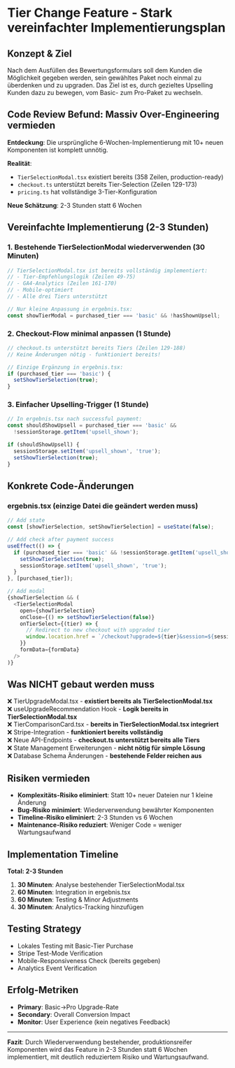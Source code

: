 # Tier Change Feature - Stark vereinfachter Implementierungsplan

## Konzept & Ziel

Nach dem Ausfüllen des Bewertungsformulars soll dem Kunden die Möglichkeit gegeben werden, sein gewähltes Paket noch einmal zu überdenken und zu upgraden. Das Ziel ist es, durch gezieltes Upselling Kunden dazu zu bewegen, vom Basic- zum Pro-Paket zu wechseln.

## Code Review Befund: Massiv Over-Engineering vermieden

**Entdeckung**: Die ursprüngliche 6-Wochen-Implementierung mit 10+ neuen Komponenten ist komplett unnötig.

**Realität**: 
- `TierSelectionModal.tsx` existiert bereits (358 Zeilen, production-ready)
- `checkout.ts` unterstützt bereits Tier-Selection (Zeilen 129-173)
- `pricing.ts` hat vollständige 3-Tier-Konfiguration

**Neue Schätzung**: 2-3 Stunden statt 6 Wochen

## Vereinfachte Implementierung (2-3 Stunden)

### 1. Bestehende TierSelectionModal wiederverwenden (30 Minuten)
```typescript
// TierSelectionModal.tsx ist bereits vollständig implementiert:
// - Tier-Empfehlungslogik (Zeilen 49-75)
// - GA4-Analytics (Zeilen 161-170)
// - Mobile-optimiert
// - Alle drei Tiers unterstützt

// Nur kleine Anpassung in ergebnis.tsx:
const showTierModal = purchased_tier === 'basic' && !hasShownUpsell;
```

### 2. Checkout-Flow minimal anpassen (1 Stunde)
```typescript
// checkout.ts unterstützt bereits Tiers (Zeilen 129-188)
// Keine Änderungen nötig - funktioniert bereits!

// Einzige Ergänzung in ergebnis.tsx:
if (purchased_tier === 'basic') {
  setShowTierSelection(true);
}
```

### 3. Einfacher Upselling-Trigger (1 Stunde)
```typescript
// In ergebnis.tsx nach successful payment:
const shouldShowUpsell = purchased_tier === 'basic' && 
  !sessionStorage.getItem('upsell_shown');

if (shouldShowUpsell) {
  sessionStorage.setItem('upsell_shown', 'true');
  setShowTierSelection(true);
}
```

## Konkrete Code-Änderungen

### ergebnis.tsx (einzige Datei die geändert werden muss)
```typescript
// Add state
const [showTierSelection, setShowTierSelection] = useState(false);

// Add check after payment success
useEffect(() => {
  if (purchased_tier === 'basic' && !sessionStorage.getItem('upsell_shown')) {
    setShowTierSelection(true);
    sessionStorage.setItem('upsell_shown', 'true');
  }
}, [purchased_tier]);

// Add modal
{showTierSelection && (
  <TierSelectionModal
    open={showTierSelection}
    onClose={() => setShowTierSelection(false)}
    onTierSelect={(tier) => {
      // Redirect to new checkout with upgraded tier
      window.location.href = `/checkout?upgrade=${tier}&session=${session_id}`;
    }}
    formData={formData}
  />
)}
```

## Was NICHT gebaut werden muss

❌ TierUpgradeModal.tsx - **existiert bereits als TierSelectionModal.tsx**  
❌ useUpgradeRecommendation Hook - **Logik bereits in TierSelectionModal.tsx**  
❌ TierComparisonCard.tsx - **bereits in TierSelectionModal.tsx integriert**  
❌ Stripe-Integration - **funktioniert bereits vollständig**  
❌ Neue API-Endpoints - **checkout.ts unterstützt bereits alle Tiers**  
❌ State Management Erweiterungen - **nicht nötig für simple Lösung**  
❌ Database Schema Änderungen - **bestehende Felder reichen aus**

## Risiken vermieden

- **Komplexitäts-Risiko eliminiert**: Statt 10+ neuer Dateien nur 1 kleine Änderung
- **Bug-Risiko minimiert**: Wiederverwendung bewährter Komponenten  
- **Timeline-Risiko eliminiert**: 2-3 Stunden vs 6 Wochen
- **Maintenance-Risiko reduziert**: Weniger Code = weniger Wartungsaufwand

## Implementation Timeline

**Total: 2-3 Stunden**

1. **30 Minuten**: Analyse bestehender TierSelectionModal.tsx
2. **60 Minuten**: Integration in ergebnis.tsx  
3. **60 Minuten**: Testing & Minor Adjustments
4. **30 Minuten**: Analytics-Tracking hinzufügen

## Testing Strategy

- Lokales Testing mit Basic-Tier Purchase
- Stripe Test-Mode Verification  
- Mobile-Responsiveness Check (bereits gegeben)
- Analytics Event Verification

## Erfolg-Metriken

- **Primary**: Basic→Pro Upgrade-Rate
- **Secondary**: Overall Conversion Impact
- **Monitor**: User Experience (kein negatives Feedback)

---

**Fazit**: Durch Wiederverwendung bestehender, produktionsreifer Komponenten wird das Feature in 2-3 Stunden statt 6 Wochen implementiert, mit deutlich reduziertem Risiko und Wartungsaufwand.